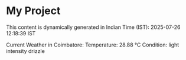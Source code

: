 # My Project

This content is dynamically generated in Indian Time (IST): 2025-07-26 12:18:39 IST


Current Weather in Coimbatore:
Temperature: 28.88 °C
Condition: light intensity drizzle
